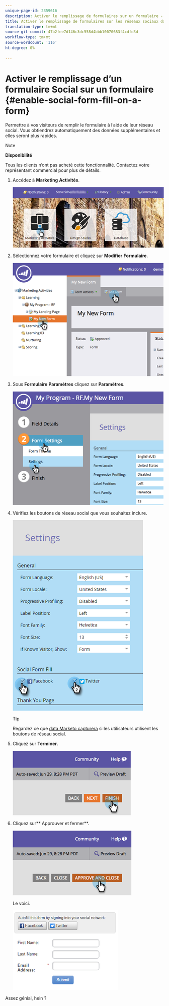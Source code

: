```yaml
---
unique-page-id: 2359616
description: Activer le remplissage de formulaires sur un formulaire - Documents marketing - Documentation du produit
title: Activer le remplissage de formulaires sur les réseaux sociaux dans un formulaire
translation-type: tm+mt
source-git-commit: 47b2fee7d146c3dc558d4bbb10070683f4cdfd3d
workflow-type: tm+mt
source-wordcount: '116'
ht-degree: 0%

---
```



# Activer le remplissage d’un formulaire Social sur un formulaire {#enable-social-form-fill-on-a-form}

Permettre à vos visiteurs de remplir le formulaire à l’aide de leur réseau social. Vous obtiendrez automatiquement des données supplémentaires et elles seront plus rapides.

>[!NOTE]
>
>**Disponibilité**
>
>Tous les clients n’ont pas acheté cette fonctionnalité. Contactez votre représentant commercial pour plus de détails.

1. Accédez à **Marketing** **Activités**.

   ![](assets/login-marketing-activities-1.png)

1. Sélectionnez votre formulaire et cliquez sur **Modifier** **Formulaire**.

   ![](assets/image2014-9-15-16-3a35-3a54.png)

1. Sous **Formulaire** **Paramètres** cliquez sur **Paramètres**.

   ![](assets/image2014-9-15-16-3a36-3a4.png)

1. Vérifiez les boutons de réseau social que vous souhaitez inclure.

   ![](assets/image2016-4-28-16-3a38-3a58.png)

   >[!TIP]
   >
   >Regardez ce que [data Marketo capturera](../../../../product-docs/demand-generation/social/social-functions/manage-social-profile-data.md) si les utilisateurs utilisent les boutons de réseau social.

1. Cliquez sur **Terminer**.

   ![](assets/image2014-9-15-16-3a36-3a26.png)

1. Cliquez sur** Approuver et fermer**.

   ![](assets/image2014-9-15-16-3a36-3a33.png)

   Le voici.

   ![](assets/image2016-4-28-16-3a45-3a58.png)

Assez génial, hein ?
